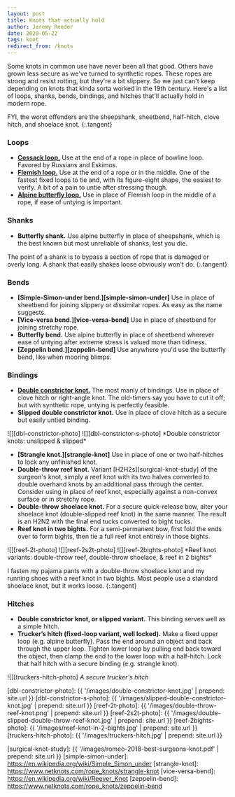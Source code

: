 ```yaml
---
layout: post
title: Knots that actually hold
author: Jeremy Reeder
date: 2020-05-22
tags: knot
redirect_from: /knots
---
```


Some knots in common use have never been all that good. Others have grown less
secure as we've turned to synthetic ropes. These ropes are strong and resist
rotting, but they're a bit slippery. So we just can't keep depending on knots
that kinda sorta worked in the 19th century. Here's a list of loops, shanks,
bends, bindings, and hitches that'll actually hold in modern rope.

FYI, the worst offenders are the sheepshank, sheetbend, half-hitch, clove
hitch, and shoelace knot.
{:.tangent}


### Loops
- **[Cossack loop.][cossack-loop]** Use at the end of a rope in place of
  bowline loop. Favored by Russians and Eskimos.
- **[Flemish loop.][flemish-loop]** Use at the end of a rope or in the middle.
  One of the fastest fixed loops to tie and, with its figure-eight shape, the
  easiest to verify. A bit of a pain to untie after stressing though.
- **[Alpine butterfly loop.][butterfly-loop]** Use in place of Flemish loop in
  the middle of a rope, if ease of untying is important.


### Shanks
- **Butterfly shank.** Use alpine butterfly in place of sheepshank, which is
  the best known but most unreliable of shanks, lest you die.

The point of a shank is to bypass a section of rope that is damaged or overly
long. A shank that easily shakes loose obviously won't do.
{:.tangent}


### Bends
- **[Simple-Simon-under bend.][simple-simon-under]** Use in place of sheetbend
  for joining slippery or dissimilar ropes. As easy as the name suggests.
- **[Vice-versa bend.][vice-versa-bend]** Use in place of sheetbend for
  joining stretchy rope.
- **Butterfly bend.** Use alpine butterfly in place of sheetbend wherever ease
  of untying after extreme stress is valued more than tidiness.
- **[Zeppelin bend.][zeppelin-bend]** Use anywhere you'd use the butterfly
  bend, like when mooring blimps.


### Bindings
- **[Double constrictor knot.][double-constrictor]** The most manly of
  bindings. Use in place of clove hitch or right-angle knot. The old-timers say
  you have to cut it off; but with synthetic rope, untying is perfectly
  feasible.
- **Slipped double constrictor knot.** Use in place of clove hitch as a secure
  but easily untied binding.

<div class="gallery" markdown="1">
![][dbl-constrictor-photo]
![][dbl-constrictor-s-photo]
*Double constrictor knots: unslipped & slipped*
</div>

- **[Strangle knot.][strangle-knot]** Use in place of one or two half-hitches to lock any
  unfinished knot.
- **Double-throw reef knot.** Variant [H2H2s][surgical-knot-study] of the
  surgeon's knot, simply a reef knot with its two halves converted to double
  overhand knots by an additional pass through the center. Consider using in
  place of reef knot, especially against a non-convex surface or in stretchy
  rope.
- **Double-throw shoelace knot.** For a secure quick-release bow, alter your
  shoelace knot (double-slipped reef knot) in the same manner. The result is an
  H2N2 with the final end tucks converted to bight tucks.
- **Reef knot in two bights.** For a semi-permanent bow, first fold the ends
  over to form bights, then tie a full reef knot entirely in those bights.

<div class="gallery" markdown="1">
![][reef-2t-photo]
![][reef-2s2t-photo]
![][reef-2bights-photo]
*Reef knot variants: double-throw reef, double-throw shoelace, & reef in 2 bights*
</div>

I fasten my pajama pants with a double-throw shoelace knot and my running shoes
with a reef knot in two bights. Most people use a standard shoelace knot, but
it works loose.
{:.tangent}


### Hitches
- **Double constrictor knot, or slipped variant.** This binding serves well as
  a simple hitch.
- **Trucker’s hitch (fixed-loop variant, well locked).**
  Make a fixed upper loop (e.g. alpine butterfly). Pass the end around an
  object and back through the upper loop. Tighten lower loop by pulling end back
  toward the object, then clamp the end to the lower loop with a half-hitch. Lock
  that half hitch with a secure binding (e.g. strangle knot).

![][truckers-hitch-photo]
*A secure trucker's hitch*


[dbl-constrictor-photo]:   {{ '/images/double-constrictor-knot.jpg'               | prepend: site.url }}
[dbl-constrictor-s-photo]: {{ '/images/slipped-double-constrictor-knot.jpg'       | prepend: site.url }}
[reef-2t-photo]:           {{ '/images/double-throw-reef-knot.png'                | prepend: site.url }}
[reef-2s2t-photo]:         {{ '/images/double-slipped-double-throw-reef-knot.jpg' | prepend: site.url }}
[reef-2bights-photo]:      {{ '/images/reef-knot-in-2-bights.jpg'                 | prepend: site.url }}
[truckers-hitch-photo]:    {{ '/images/truckers-hitch.jpg'                        | prepend: site.url }}

[butterfly-bend]:      https://www.netknots.com/rope_knots/alpine-butterfly-bend
[butterfly-loop]:      https://www.netknots.com/rope_knots/butterfly-knot
[double-constrictor]:  https://www.101knots.com/double-constrictor-knot.html
[cossack-loop]:        https://en.wikipedia.org/wiki/Cossack_knot
[flemish-loop]:        https://www.netknots.com/rope_knots/figure-eight
[surgical-knot-study]: {{ '/images/romeo-2018-best-surgeons-knot.pdf' | prepend: site.url }}
[simple-simon-under]:  https://en.wikipedia.org/wiki/Simple_Simon_under
[strangle-knot]:       https://www.netknots.com/rope_knots/strangle-knot
[vice-versa-bend]:     https://en.wikipedia.org/wiki/Reever_Knot
[zeppelin-bend]:       https://www.netknots.com/rope_knots/zeppelin-bend
